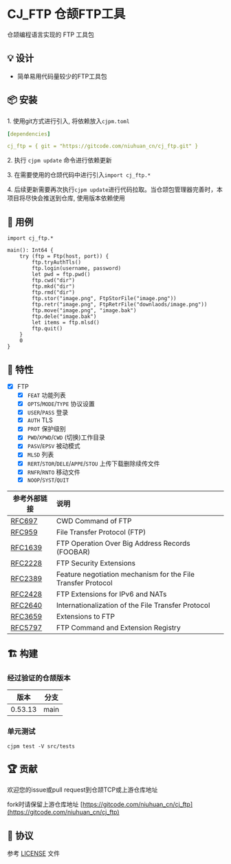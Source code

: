 CJ_FTP 仓颉FTP工具
=================

仓颉编程语言实现的 FTP 工具包

## 💡 设计

- 简单易用代码量较少的FTP工具包

## 📦 安装

1.&nbsp;使用git方式进行引入, 将依赖放入`cjpm.toml`

```yaml
[dependencies]

cj_ftp = { git = "https://gitcode.com/niuhuan_cn/cj_ftp.git" }
```

2.&nbsp;执行 `cjpm update` 命令进行依赖更新 

3.&nbsp;在需要使用的仓颉代码中进行引入`import cj_ftp.*`

4.&nbsp;后续更新需要再次执行`cjpm update`进行代码拉取。当仓颉包管理器完善时，本项目将尽快会推送到仓库, 使用版本依赖使用

## 🔖 用例

```cangjie
import cj_ftp.*

main(): Int64 {
    try (ftp = Ftp(host, port)) {
        ftp.tryAuthTls()
        ftp.login(username, password)
        let pwd = ftp.pwd()
        ftp.cwd("dir")
        ftp.mkd("dir")
        ftp.rmd("dir")
        ftp.stor("image.png", FtpStorFile("image.png"))
        ftp.retr("image.png", FtpRetrFile("downlaods/image.png"))
        ftp.move("image.png", "image.bak")
        ftp.dele("image.bak")
        let items = ftp.mlsd()
        ftp.quit()
    }
    0
}
```

## 📖 特性

- [x] FTP
    - [x] `FEAT` 功能列表
    - [x] `OPTS`/`MODE`/`TYPE` 协议设置
    - [x] `USER`/`PASS` 登录
    - [x] `AUTH` TLS
    - [x] `PROT` 保护级别
    - [x] `PWD`/`XPWD`/`CWD` (切换)工作目录
    - [x] `PASV`/`EPSV` 被动模式
    - [x] `MLSD` 列表
    - [x] `RERT`/`STOR`/`DELE`/`APPE`/`STOU` 上传下载删除续传文件
    - [x] `RNFR`/`RNTO` 移动文件
    - [x] `NOOP`/`SYST`/`QUIT`

| 参考外部链接 | 说明
| -- | :-- |
| [RFC697](https://tools.ietf.org/html/rfc697) |  CWD Command of FTP |
| [RFC959](https://tools.ietf.org/html/rfc959) |  File Transfer Protocol (FTP) |
| [RFC1639](https://tools.ietf.org/html/rfc1639) |  FTP Operation Over Big Address Records (FOOBAR) |
| [RFC2228](https://tools.ietf.org/html/rfc2228) |  FTP Security Extensions |
| [RFC2389](https://tools.ietf.org/html/rfc2389) |  Feature negotiation mechanism for the File Transfer Protocol |
| [RFC2428](https://tools.ietf.org/html/rfc2428) |  FTP Extensions for IPv6 and NATs |
| [RFC2640](https://tools.ietf.org/html/rfc2640) |  Internationalization of the File Transfer Protocol |
| [RFC3659](https://tools.ietf.org/html/rfc3659) |  Extensions to FTP |
| [RFC5797](https://tools.ietf.org/html/rfc5797) |  FTP Command and Extension Registry |

## 🏗️ 构建

### 经过验证的仓颉版本

| 版本 | 分支 | 
| -- | -- |
| 0.53.13 | main |

### 单元测试
`cjpm test -V src/tests`

## 🏆 贡献

欢迎您的issue或pull request到仓颉TCP或上游仓库地址

fork时请保留上游仓库地址 [https://gitcode.com/niuhuan_cn/cj_ftp](https://gitcode.com/niuhuan_cn/cj_ftp)

## 📕 协议

参考 [LICENSE](LICENSE) 文件

